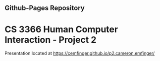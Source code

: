 ## Github-Pages Repository
# CS 3366 Human Computer Interaction - Project 2 
Presentation located at https://cemfinger.github.io/p2.cameron.emfinger/
